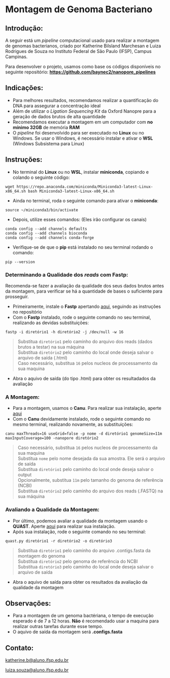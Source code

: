 # Montagem de Genoma Bacteriano
## Introdução:

A seguir está um _pipeline_ computacional usado para realizar a montagem de genomas bacterianos, criado por Katherine Bilsland Marchesan e Luiza Rodrigues de Souza no Instituto Federal de São Paulo (IFSP), Campus Campinas.

Para desenvolver o projeto, usamos como base os códigos disponíveis no seguinte repositório:
**https://github.com/baynec2/nanopore_pipelines**

## Indicações:
- Para melhores resultados, recomendamos realizar a quantificação do DNA para assegurar a concentração ideal
- Além de utilizar o _Ligation Sequencing Kit_ da Oxford Nanopre para a geração de dados brutos de alta quantidade
- Recomendamos executar a montagem em um computador com **no mínimo 32GB** de memória **RAM**
- O _pipeline_ foi desenvolvido para ser executado no **Linux** ou no Windows. Se usar o Windows, é necessário instalar e ativar o **WSL** (Windows Subsistema para Linux)

## Instruções:
- No terminal do **Linux** ou no **WSL**, instalar **miniconda**, copiando e colando o seguinte código:
```
wget https://repo.anaconda.com/miniconda/Miniconda3-latest-Linux-x86_64.sh bash Miniconda3-latest-Linux-x86_64.sh
```
- Ainda no terminal, roda o seguinte comando para ativar o **miniconda**:
```
source ~/miniconda3/bin/activate
```
- Depois, utilize esses comandos: (Eles irão configurar os canais)
```
conda config --add channels defaults
conda config --add channels bioconda
conda config --add channels conda-forge 
```
- Verifique-se de que o **pip** está instalado no seu terminal rodando o comando:
```
pip --version
```
### Determinando a Qualidade dos _reads_ com Fastp:
Recomenda-se fazer a avaliação da qualidade dos seus dados brutos antes da montagem, para verificar se há a quantidade de bases o suficiente para prosseguir.
- Primeiramente, instale o **Fastp** apertando [aqui](https://github.com/OpenGene/fastp), seguindo as instruções no repositório
- Com o **Fastp** instalado, rode o seguinte comando no seu terminal, realizando as devidas substituições:
```
fastp -i diretório1 -h diretório2 -j /dev/null -w 16
```
> Substitua ```diretório1``` pelo caminho do arquivo dos reads (dados brutos a testar) na sua máquina\
> Substitua ```diretório2``` pelo caminho do local onde deseja salvar o arquivo  de saída (.html)\
> Caso necessário, substitua ```16``` pelos nucleos de processamento da sua maquina
- Abra o aquivo de saída (do tipo .html) para obter os resultadados da avaliação

### A Montagem:
- Para a montagem, usamos o **Canu**. Para realizar sua instalação, aperte [aqui](https://github.com/marbl/canu)
- Com o **Canu** devidamente instalado, rode o seguinte comando no mesmo terminal, realizando novamente, as substituições:
```
canu maxThreads=16 useGrid=false -p nome -d diretório1 genomeSize=11m maxInputCoverage=100 -nanopore diretório2
```
> Caso necessário, substitua ```16``` pelos nucleos de processamento da sua maquina\
> Substitua ```nome``` pelo nome desejada da sua amostra. Ele será o arquivo de saída\
> Substitua ```diretório1``` pelo caminho do local onde deseja salvar o output\
> Opcionalmente, substitua ```11m``` pelo tamanho do genoma de referência (NCBI)\
> Substitua ```diretório2``` pelo caminho do arquivo dos reads (.FASTQ) na sua máquina

### Avaliando a Qualidade da Montagem:
- Por último, podemos avaliar a qualidade da montagem usando o **QUAST**. Aperte [aqui](https://github.com/ablab/quast) para realizar sua instalação.
- Após sua instalação, rode o seguinte comando no seu terminal:
```
quast.py diretório1 -r diretório2 -o diretório3
```
> Substitua ```diretório1```   pelo caminho do arquivo .contigs.fasta da montagem do genoma\
> Substitua ```diretório2``` pelo genoma de referência do NCBI\
> Substitua ```diretório3``` pelo caminho do local onde deseja salvar o arquivo de saída
- Abra o aquivo de saída para obter os resultados da avaliação da qualidade da montagem

## Observações:
- Para a montagem de um genoma bactériana, o tempo de execução esperado é de 7 a 12 horas. **Não** é recomendado usar a maquina para realizar outras tarefas durante esse tempo.
- O aquivo de saída da montagem será **.configs.fasta**

## Contato:
katherine.b@aluno.ifsp.edu.br

luiza.souza@aluno.ifsp.edu.br
